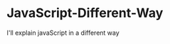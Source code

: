                                                                                                                                                                                                                                          
# JavaScript-Different-Way
I'll explain javaScript in a different way       
  









